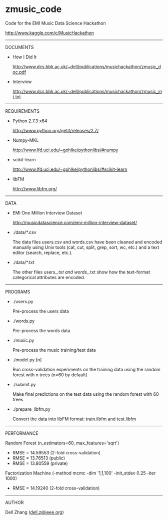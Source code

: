 zmusic_code
================================

Code for the EMI Music Data Science Hackathon 

http://www.kaggle.com/c/MusicHackathon

--------------------------------
DOCUMENTS

* How I Did It

  http://www.dcs.bbk.ac.uk/~dell/publications/musichackathon/zmusic_doc.pdf

* Interview

  http://www.dcs.bbk.ac.uk/~dell/publications/musichackathon/zmusic_int.txt

--------------------------------
REQUIREMENTS

* Python 2.7.3 x64

  http://www.python.org/getit/releases/2.7/

* Numpy-MKL

  http://www.lfd.uci.edu/~gohlke/pythonlibs/#numpy

* scikit-learn

  http://www.lfd.uci.edu/~gohlke/pythonlibs/#scikit-learn

* libFM

  http://www.libfm.org/

--------------------------------
DATA

* EMI One Million Interview Dataset

  http://musicdatascience.com/emi-million-interview-dataset/  

* ./data/*.csv

  The data files users.csv and words.csv
  have been cleaned and encoded manually
  using Unix tools (cat, cut, split, grep, sort, wc, etc.)
  and a text editor (search, replace, etc.).

* ./data/*.txt

  The other files users_*.txt and words_*.txt 
  show how the text-format categorical attributes are encoded.

--------------------------------
PROGRAMS

* ./users.py

  Pre-process the users data

* ./words.py

  Pre-process the words data

* ./music.py

  Pre-process the music training/test data

* ./model.py [n]

  Run cross-validation experiments on the training data 
  using the random forest with n trees (n=60 by default)

* ./submit.py

  Make final predictions on the test data
  using the random forest with 60 trees

* ./prepare_libfm.py

  Convert the data into libFM format: train.libfm and test.libfm

--------------------------------

PERFORMANCE

Random Forest
(n_estimators=60, max_features='sqrt')

* RMSE = 14.59553 (2-fold cross-validation)
* RMSE = 13.76513 (public)
* RMSE = 13.80559 (private)

Factorization Machine
(-method mcmc -dim '1,1,100' -init_stdev 0.25 -iter 1000)

* RMSE = 14.19240 (2-fold cross-validation)

--------------------------------

AUTHOR

Dell Zhang (dell.z@ieee.org)
